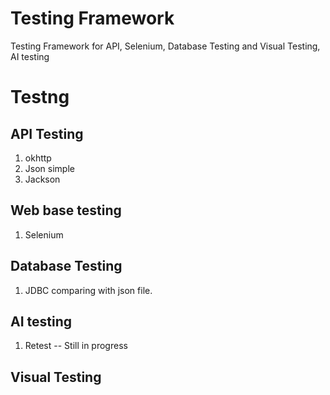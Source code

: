 # Testing Framework
Testing Framework for API, Selenium, Database Testing and Visual Testing, AI testing

# Testng


## API Testing
  1) okhttp 
  2) Json simple
  3) Jackson
  
 ## Web base testing
  1) Selenium
 
 ## Database Testing
 1) JDBC comparing with json file.
 
 ## AI testing
 1) Retest -- Still in progress
 
 ## Visual Testing
 
